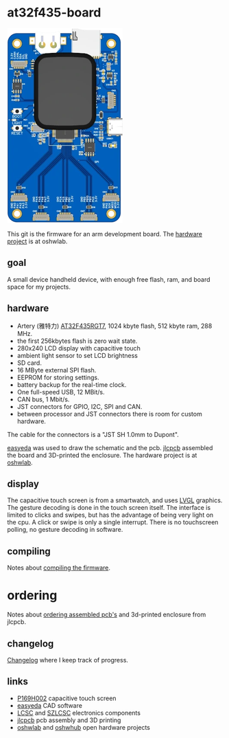 # at32f435-board

[![at32f435 board](doc/at32f435-board/picture_small.webp)](doc/at32f435-board/picture_small.webp)

This git is the firmware for an arm  development board. The [hardware project](https://oshwlab.com/koendv/at32f435-board) is at oshwlab.

## goal

A small device handheld device, with enough free flash, ram, and board space for my projects.  

## hardware

- Artery (雅特力) [AT32F435RGT7](https://www.arterychip.com/en/product/AT32F435.jsp), 1024 kbyte flash, 512 kbyte ram, 288 MHz.
- the first 256kbytes flash is zero wait state.
- 280x240 LCD display with capacitive touch
- ambient light sensor to set LCD brightness
- SD card.
- 16 MByte external SPI flash.
- EEPROM for storing settings.
- battery backup for the real-time clock.
- One full-speed USB, 12 MBit/s.
- CAN bus, 1 Mbit/s.
- JST connectors for GPIO, I2C, SPI and CAN. 
- between processor and JST connectors there is room for custom hardware. 

The cable for the connectors is a "JST SH 1.0mm to Dupont".

[easyeda](https://easyeda.com/) was used to draw the schematic and the pcb. [jlcpcb](https://jlcpcb.com/) assembled the board and 3D-printed the enclosure. The hardware project is at [oshwlab](https://oshwlab.com/koendv/at32f435-board).

## display

The capacitive touch screen is from a smartwatch, and uses [LVGL](https://lvgl.io/) graphics. The gesture decoding is done in the touch screen itself. The interface is limited to clicks and swipes, but has the advantage of being very light on the cpu. A click or swipe is only a single interrupt. There is no touchscreen polling, no gesture decoding in software.

## compiling

Notes about [compiling the firmware](COMPILING.md).

# ordering

Notes about [ordering assembled pcb's](ORDERING.md) and 3d-printed enclosure from jlcpcb.

## changelog
[Changelog](CHANGELOG.md) where I keep track of progress.

## links

- [P169H002](https://aliexpress.com/wholesale?SearchText=P169H002&sortType=total_tranpro_desc) capacitive touch screen
- [easyeda](https://easyeda.com/) CAD software
- [LCSC](https://www.lcsc.com/) and [SZLCSC](https://www.szlcsc.com/) electronics components
- [jlcpcb](https://jlcpcb.com/) pcb assembly and 3D printing
- [oshwlab](https://oshwlab.com) and [oshwhub](https://oshwhub.com/) open hardware projects
